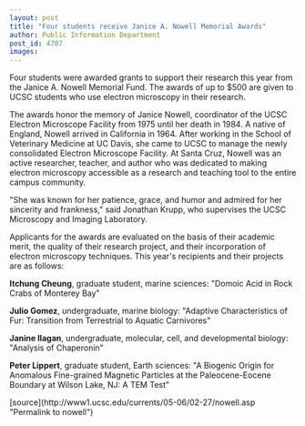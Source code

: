 ```yaml
---
layout: post
title: "Four students receive Janice A. Nowell Memorial Awards"
author: Public Information Department
post_id: 4707
images:
---
```


<a name="content" id="content"></a>
<p>
  Four students were awarded grants to support their research this year from the Janice A. Nowell Memorial Fund. The awards of up to $500 are given to UCSC students who use electron microscopy in their research.
</p>
<p>
  The awards honor the memory of Janice Nowell, coordinator of the UCSC Electron Microscope Facility from 1975 until her death in 1984. A native of England, Nowell arrived in California in 1964. After working in the School of Veterinary Medicine at UC Davis, she came to UCSC to manage the newly consolidated Electron Microscope Facility. At Santa Cruz, Nowell was an active researcher, teacher, and author who was dedicated to making electron microscopy accessible as a research and teaching tool to the entire campus community.
</p>
<p>
  "She was known for her patience, grace, and humor and admired for her sincerity and frankness," said Jonathan Krupp, who supervises the UCSC Microscopy and Imaging Laboratory.
</p>
<p>
  Applicants for the awards are evaluated on the basis of their academic merit, the quality of their research project, and their incorporation of electron microscopy techniques. This year's recipients and their projects are as follows:
</p>
<p>
  <b>Itchung Cheung</b>, graduate student, marine sciences: "Domoic Acid in Rock Crabs of Monterey Bay"
</p>
<p>
  <b>Julio Gomez</b>, undergraduate, marine biology: "Adaptive Characteristics of Fur: Transition from Terrestrial to Aquatic Carnivores"
</p>
<p>
  <b>Janine Ilagan</b>, undergraduate, molecular, cell, and developmental biology: "Analysis of Chaperonin"
</p>
<p>
  <b>Peter Lippert</b>, graduate student, Earth sciences: "A Biogenic Origin for Anomalous Fine-grained Magnetic Particles at the Paleocene-Eocene Boundary at Wilson Lake, NJ: A TEM Test"
</p>
[source](http://www1.ucsc.edu/currents/05-06/02-27/nowell.asp "Permalink to nowell")
